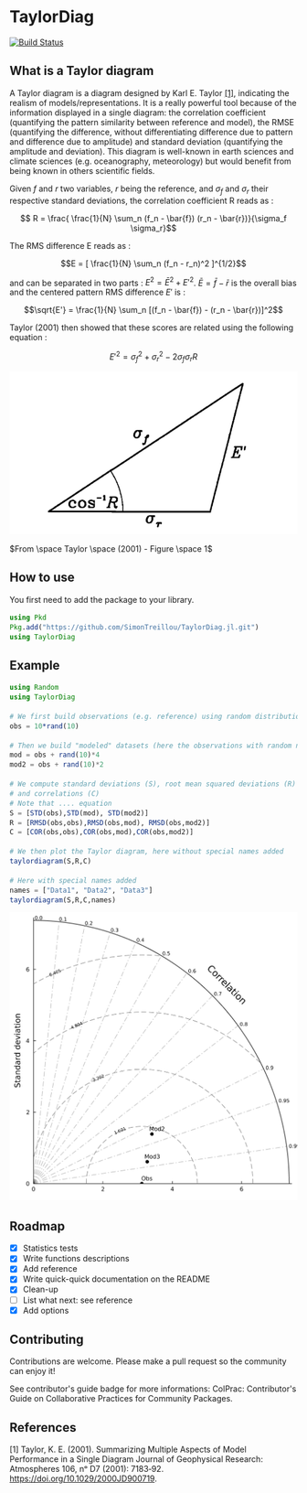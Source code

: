 # TaylorDiag

[![Build Status](https://github.com/SimonTreillou/TaylorDiag.jl/actions/workflows/CI.yml/badge.svg?branch=main)](https://github.com/SimonTreillou/TaylorDiag.jl/actions/workflows/CI.yml?query=branch%3Amain)

## What is a Taylor diagram

A Taylor diagram is a diagram designed by Karl E. Taylor [[1]](#1),  indicating the realism of models/representations. It is a really powerful tool because of the information displayed in a single diagram: the correlation coefficient (quantifying the  pattern similarity between reference and model), the RMSE (quantifying the difference, without differentiating difference due to pattern and difference due to amplitude) and standard deviation (quantifying the amplitude and deviation). This diagram is well-known in earth sciences and climate sciences (e.g. oceanography, meteorology) but would benefit from being known in others scientific fields.

Given $f$ and $r$ two variables, $r$ being the reference, and $\sigma_f$ and $\sigma_r$ their respective standard deviations, the correlation coefficient R reads as : 

$$ R = \frac{ \frac{1}{N} \sum_n (f_n - \bar{f}) (r_n - \bar{r})}{\sigma_f \sigma_r}$$ 

The RMS difference E reads as :

$$E = [ \frac{1}{N} \sum_n (f_n - r_n)^2 ]^{1/2}$$

and can be separated in two parts : $E^2 = \bar{E}^2 + E'^2$. $\bar{E} = \bar{f} - \bar{r}$ is the overall bias and the centered pattern RMS difference $E'$ is :

$$\sqrt{E'} = \frac{1}{N} \sum_n [(f_n - \bar{f}) - (r_n - \bar{r})]^2$$

Taylor (2001) then showed that these scores are related using the following equation :

$$E'^2 = \sigma^2_f + \sigma_r^2 - 2 \sigma_f \sigma_r R$$

![plot](Taylor2001-fig1.png)

$From \space Taylor \space (2001) - Figure  \space 1$

## How to use

You first need to add the package to your library.

```julia
using Pkd
Pkg.add("https://github.com/SimonTreillou/TaylorDiag.jl.git")
using TaylorDiag
``` 

## Example

```julia
using Random
using TaylorDiag

# We first build observations (e.g. reference) using random distribution
obs = 10*rand(10)

# Then we build "modeled" datasets (here the observations with random noise)
mod = obs + rand(10)*4
mod2 = obs + rand(10)*2

# We compute standard deviations (S), root mean squared deviations (R)
# and correlations (C)
# Note that .... equation
S = [STD(obs),STD(mod), STD(mod2)]
R = [RMSD(obs,obs),RMSD(obs,mod), RMSD(obs,mod2)]
C = [COR(obs,obs),COR(obs,mod),COR(obs,mod2)]

# We then plot the Taylor diagram, here without special names added
taylordiagram(S,R,C)

# Here with special names added
names = ["Data1", "Data2", "Data3"]
taylordiagram(S,R,C,names)
```

![plot](./tutorial-taylor-diagram.png)



## Roadmap

- [x] Statistics tests
- [x] Write functions descriptions
- [x] Add reference
- [x] Write quick-quick documentation on the README
- [x] Clean-up
- [ ] List what next: see reference
- [x] Add options

## Contributing

Contributions are welcome. Please make a pull request so the community can enjoy it!

See contributor's guide badge for more informations: ColPrac: Contributor's Guide on Collaborative Practices for Community Packages.


## References

<a id="1">[1]</a> 
Taylor, K. E. (2001). 
Summarizing Multiple Aspects of Model Performance in a Single Diagram
Journal of Geophysical Research: Atmospheres 106, nᵒ D7 (2001): 7183‑92. https://doi.org/10.1029/2000JD900719.

